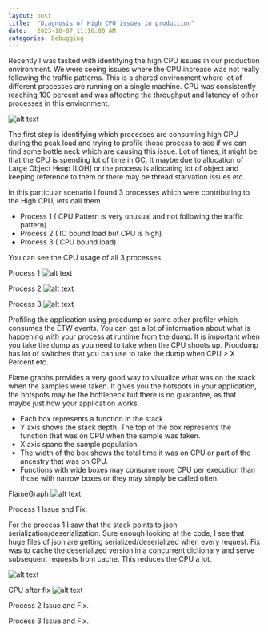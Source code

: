```yaml
---
layout: post
title:  "Diagnosis of High CPU issues in production"
date:   2023-10-07 11:16:00 AM
categories: Debugging
---
```


[HighCPU]: https://loneshark99.github.io/images/High_CPU.png
[HighCPU_1]: https://loneshark99.github.io/images/Process_1_CPU.png
[HighCPU_2]: https://loneshark99.github.io/images/Process_2_CPU.png
[HighCPU_3]: https://loneshark99.github.io/images/Process_3_CPU.png
[FlameGraph]:https://loneshark99.github.io/images/Flame_Graph.png
[Process1_FlameGraph]: https://loneshark99.github.io/images/Process_1_FlameGraph.png
[Process1_AfterFix]: https://loneshark99.github.io/images/Process1_AfterFix.png


Recently I was tasked with identifying the high CPU issues in our production environment. We were seeing issues where the CPU increase was not really following the traffic patterns. This is a shared environment where lot of different processes are running on a single machine. CPU was consistently reaching 100 percent and was affecting the throughput and latency of other processes in this environment.

![alt text][HighCPU]

The first step is identifying which processes are consuming high CPU during the peak load and trying to profile those process to see if we can find some bottle neck which are causing this issue. Lot of times, it might be that the CPU is spending lot of time in GC. It maybe due to allocation of Large Object Heap [LOH] or the process is allocating lot of object and keeping reference to them or there may be thread starvation issues etc.

In this particular scenario I found 3 processes which were contributing to the High CPU, lets call them 

 - Process 1  ( CPU Pattern is very unusual and not following the traffic pattern)
 - Process 2  ( IO bound load but CPU is high)
 - Process 3  ( CPU bound load)

 You can see the CPU usage of all 3 processes.

 Process 1
 ![alt text][HighCPU_1]

 Process 2
 ![alt text][HighCPU_2]

 Process 3
 ![alt text][HighCPU_3]

 Profiling the application using procdump or some other profiler which consumes the ETW events. You can get a lot of information about what is happening with your process at runtime from the dump. It is important when you take the dump as you need to take when the CPU shoots up. Procdump has lot of switches that you can use to take the dump when CPU > X Percent etc.

 Flame graphs provides a very good way to visualize what was on the stack when the samples were taken. It gives you the hotspots in your application, the hotspots may be the bottleneck but there is no guarantee, as that maybe just how your application works.

-	Each box represents a function in the stack.
-	Y axis shows the stack depth. The top of the box represents the function that was on CPU when the sample was taken.
-	X axis spans the sample population.
-	The width of the box shows the total time it was on CPU or part of the ancestry that was on CPU.
-	Functions with wide boxes may consume more CPU per execution than those with narrow boxes or they may simply be called often.

FlameGraph
 ![alt text][FlameGraph]

Process 1 Issue and Fix.

For the process 1 I saw that the stack points to json serialization/deserialization. Sure enough looking at the code, I see that huge files of json are getting serialized/deserialized when every request. Fix was to cache the deserialized version in a concurrent dictionary and serve subsequent requests from cache.  This reduces the CPU a lot.

 ![alt text][Process1_FlameGraph]

 CPU after fix 
 ![alt text][Process1_AfterFix]

 Process 2 Issue and Fix.


 Process 3 Issue and Fix.
